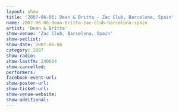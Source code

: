```yaml
---
layout: show
title: '2007-06-06: Dean & Britta - Zac Club, Barcelona, Spain'
name: 2007-06-06-dean-britta-zac-club-barcelona-spain
artist: 'Dean & Britta'
show-venue: 'Zac Club, Barcelona, Spain'
show-setlist: 
show-date: 2007-06-06
category: 2007
show-radio: 
show-lastfm: 240664
show-cancelled: 
performers: 
facebook-event-url: 
show-poster-url: 
show-ticket-url: 
show-venue-website: 
show-additional: 
---
```


